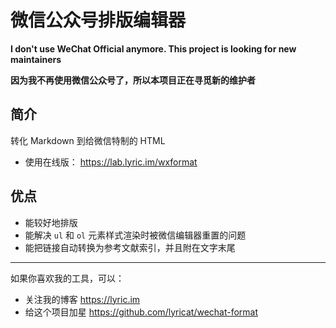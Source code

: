 # 微信公众号排版编辑器

**I don't use WeChat Official anymore. This project is looking for new maintainers**

**因为我不再使用微信公众号了，所以本项目正在寻觅新的维护者**

## 简介

转化 Markdown 到给微信特制的 HTML

- 使用在线版： https://lab.lyric.im/wxformat

## 优点

- 能较好地排版
- 能解决 `ul` 和 `ol` 元素样式渲染时被微信编辑器重置的问题
- 能把链接自动转换为参考文献索引，并且附在文字末尾

---

如果你喜欢我的工具，可以：

- 关注我的博客 https://lyric.im
- 给这个项目加星 https://github.com/lyricat/wechat-format

